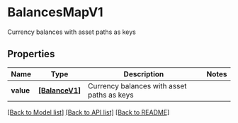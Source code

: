 # BalancesMapV1

Currency balances with asset paths as keys

## Properties
Name | Type | Description | Notes
------------ | ------------- | ------------- | -------------
**value** | [**[BalanceV1]**](BalanceV1.md) | Currency balances with asset paths as keys | 

[[Back to Model list]](../README.md#documentation-for-models) [[Back to API list]](../README.md#documentation-for-api-endpoints) [[Back to README]](../README.md)


